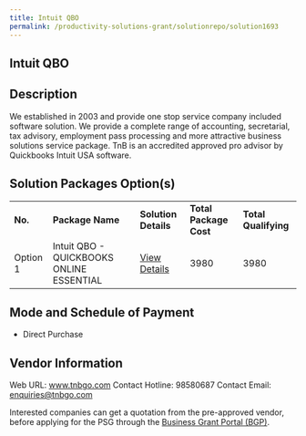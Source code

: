 ```yaml
---
title: Intuit QBO
permalink: /productivity-solutions-grant/solutionrepo/solution1693
---
```


## Intuit QBO

## Description

We established in 2003 and provide one stop service company included software solution. We provide a complete range of accounting, secretarial, tax advisory, employment pass processing and more attractive business solutions service package. TnB is an accredited approved pro advisor by Quickbooks Intuit USA software.

## Solution Packages Option(s)

<table>
<tr>
<td><b>No.</b></td>
<td><b>Package Name</b></td>
<td><b>Solution Details</b></td>
<td><b>Total Package Cost</b></td>
<td><b>Total Qualifying</b></td>
</tr>
<tr>
<td>Option 1</td>
<td>Intuit QBO - QUICKBOOKS ONLINE  ESSENTIAL</td>
<td><a href='https://www.gobusiness.gov.sg/images/psg/Desensitised_TNB_GLOBAL_20200356_Annex_3_Part_2.pdf'>View Details</a></td>
<td>3980</td>
<td>3980</td>
</tr>
</table>

## Mode and Schedule of Payment

 - Direct Purchase

## Vendor Information

 Web URL: www.tnbgo.com 
Contact Hotline: 98580687 
Contact Email: enquiries@tnbgo.com 


Interested companies can get a quotation from the pre-approved vendor, before applying for the PSG through the <a href='https://www.businessgrants.gov.sg/'>Business Grant Portal (BGP)</a>.
<script src="/jquery/resize-tables.js"></script>
